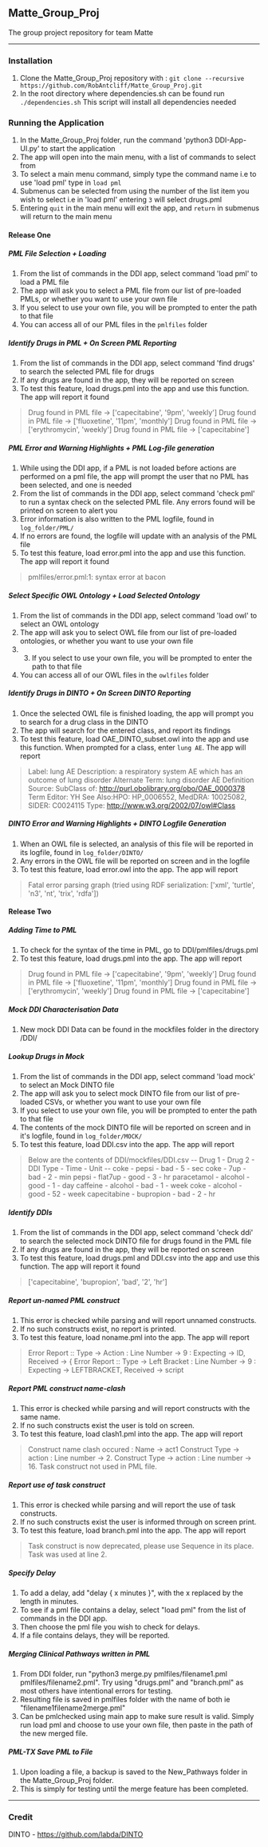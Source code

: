 ## Matte_Group_Proj
The group project repository for team Matte

---
### Installation
1. Clone the Matte_Group_Proj repository with : `git clone --recursive https://github.com/RobAntcliff/Matte_Group_Proj.git`
2. In the root directory where dependencies.sh can be found run `./dependencies.sh` This script will install all dependencies needed

### Running the Application
1. In the Matte_Group_Proj folder, run the command 'python3 DDI-App-UI.py' to start the application
2. The app will open into the main menu, with a list of commands to select from 
3. To select a main menu command, simply type the command name i.e to use 'load pml' type in `load pml`
4. Submenus can be selected from using the number of the list item you wish to select i.e in 'load pml' entering `3` will select drugs.pml
5. Entering `quit` in the main menu will exit the app, and `return` in submenus will return to the main menu

#### Release One

##### PML File Selection + Loading
1. From the list of commands in the DDI app, select command 'load pml' to load a PML file
2. The app will ask you to select a PML file from our list of pre-loaded PMLs, or whether you want to use your own file
3. If you select to use your own file, you will be prompted to enter the path to that file
4. You can access all of our PML files in the `pmlfiles` folder 

##### Identify Drugs in PML + On Screen PML Reporting
1. From the list of commands in the DDI app, select command 'find drugs' to search the selected PML file for drugs
2. If any drugs are found in the app, they will be reported on screen
3. To test this feature, load drugs.pml into the app and use this function. The app will report it found 
> Drug found in PML file -> ['capecitabine', '9pm', 'weekly']
> Drug found in PML file -> ['fluoxetine', '11pm', 'monthly']
> Drug found in PML file -> ['erythromycin', 'weekly']
> Drug found in PML file -> ['capecitabine']

##### PML Error and Warning Highlights + PML Log-file generation
1. While using the DDI app, if a PML is not loaded before actions are performed on a pml file, the app will prompt the user that no PML has been selected, and one is needed
2. From the list of commands in the DDI app, select command 'check pml' to run a syntax check on the selected PML file. Any errors found will be printed on screen to alert you
3. Error information is also written to the PML logfile, found in `log_folder/PML/`
4. If no errors are found, the logfile will update with an analysis of the PML file
5. To test this feature, load error.pml into the app and use this function. The app will report it found 
>pmlfiles/error.pml:1: syntax error at bacon

##### Select Specific OWL Ontology + Load Selected Ontology
1. From the list of commands in the DDI app, select command 'load owl' to select an OWL ontology
2. The app will ask you to select OWL file from our list of pre-loaded ontologies, or whether you want to use your own file
3. 3. If you select to use your own file, you will be prompted to enter the path to that file
4. You can access all of our OWL files in the `owlfiles` folder 

##### Identify Drugs in DINTO + On Screen DINTO Reporting
1. Once the selected OWL file is finished loading, the app will prompt you to search for a drug class in the DINTO
2. The app will search for the entered class, and report its findings
3. To test this feature, load OAE_DINTO_subset.owl into the app and use this function. When prompted for a class, enter `lung AE`. The app will report 
> Label: lung AE
> Description: a respiratory system AE which has an outcome of lung disorder
> Alternate Term: lung disorder AE
> Definition Source:
> SubClass of: http://purl.obolibrary.org/obo/OAE_0000378
> Term Editor: YH
> See Also:HPO: HP_0006552, MedDRA: 10025082, SIDER: C0024115
> Type: http://www.w3.org/2002/07/owl#Class


##### DINTO Error and Warning Highlights + DINTO Logfile Generation
1. When an OWL file is selected, an analysis of this file will be reported in its logfile, found in `log_folder/DINTO/`
2. Any errors in the OWL file will be reported on screen and in the logfile
3. To test this feature, load error.owl into the app. The app will report 
> Fatal error parsing graph (tried using RDF serialization: ['xml', 'turtle', 'n3', 'nt', 'trix', 'rdfa'])

#### Release Two
##### Adding Time to PML
1. To check for the syntax of the time in PML, go to DDI/pmlfiles/drugs.pml
2. To test this feature, load drugs.pml into the app. The app will report
> Drug found in PML file -> ['capecitabine', '9pm', 'weekly']
> Drug found in PML file -> ['fluoxetine', '11pm', 'monthly']
> Drug found in PML file -> ['erythromycin', 'weekly']
> Drug found in PML file -> ['capecitabine']

##### Mock DDI Characterisation Data
1. New mock DDI Data can be found in the mockfiles folder in the directory /DDI/

##### Lookup Drugs in Mock
1. From the list of commands in the DDI app, select command 'load mock' to select an Mock DINTO file
2. The app will ask you to select mock DINTO file from our list of pre-loaded CSVs, or whether you want to use your own file
3. If you select to use your own file, you will be prompted to enter the path to that file
4. The contents of the mock DINTO file will be reported on screen and in it's logfile, found in `log_folder/MOCK/`
4. To test this feature, load DDI.csv into the app. The app will report
> Below are the contents of DDI/mockfiles/DDI.csv
>     -- Drug 1 - Drug 2 - DDI Type - Time - Unit --
>        coke - pepsi - bad - 5 - sec
>        coke - 7up - bad - 2 - min
>        pepsi - flat7up - good - 3 - hr
>        paracetamol - alcohol - good - 1 - day
>        caffeine - alcohol - bad - 1 - week
>        coke - alcohol - good - 52 - week
>        capecitabine - bupropion - bad - 2 - hr

##### Identify DDIs
1. From the list of commands in the DDI app, select command 'check ddi' to search the selected mock DINTO file for drugs found in the PML file
2. If any drugs are found in the app, they will be reported on screen
3. To test this feature, load drugs.pml and DDI.csv into the app and use this function. The app will report it found 
> ['capecitabine', 'bupropion', 'bad', '2', 'hr']

##### Report un-named PML construct
1. This error is checked while parsing and will report unnamed constructs.
2. If no such constructs exist, no report is printed.
3. To test this feature, load noname.pml into the app. The app will report
> Error Report :: Type -> Action : Line Number -> 9 : Expecting -> ID, Received -> {
> Error Report :: Type -> Left Bracket : Line Number -> 9 : Expecting -> LEFTBRACKET, Received -> script 

##### Report PML construct name-clash
1. This error is checked while parsing and will report constructs with the same name.
2. If no such constructs exist the user is told on screen.
3. To test this feature, load clash1.pml into the app. The app will report
> Construct name clash occured : Name -> act1
> Construct Type -> action : Line number -> 2.
> Construct Type -> action : Line number -> 16.
> Task construct not used in PML file.


##### Report use of task construct
1. This error is checked while parsing and will report the use of task constructs.
2. If no such constructs exist the user is informed through on screen print.
3. To test this feature, load branch.pml into the app. The app will report
> Task construct is now deprecated, please use Sequence in its place.
> Task was used at line 2.


##### Specify Delay
1. To add a delay, add "delay { x minutes }", with the x replaced by the length in minutes.
2. To see if a pml file contains a delay, select "load pml" from the list of commands in the DDI app.
3. Then choose the pml file you wish to check for delays.
4. If a file contains delays, they will be reported. 
 
##### Merging Clinical Pathways written in PML
1. From DDI folder, run "python3 merge.py pmlfiles/filename1.pml pmlfiles/filename2.pml". Try using "drugs.pml" and "branch.pml" as most others have intentional errors for testing.
2. Resulting file is saved in pmlfiles folder with the name of both ie "filename1filename2merge.pml"
3. Can be pmlchecked using main app to make sure result is valid. Simply run load pml and choose to use your own file, then paste in the path of the new merged file.

##### PML-TX Save PML to File
1. Upon loading a file, a backup is saved to the New_Pathways folder in the Matte_Group_Proj folder.
2. This is simply for testing until the merge feature has been completed.
 ---

### Credit
DINTO - https://github.com/labda/DINTO
